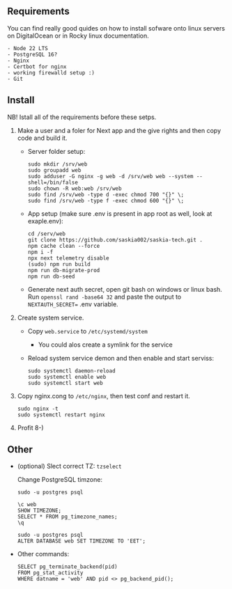 ## Requirements

You can find really good quides on how to install sofware onto linux servers on DigitalOcean or in Rocky linux documentation.

    - Node 22 LTS
    - PostgreSQL 16?
    - Nginx
    - Certbot for nginx
    - working firewalld setup :)
    - Git

## Install

NB! Istall all of the requirements before these setps.

1. Make a user and a foler for Next app and the give rights and then copy code and build it.

    - Server folder setup:

        ```
        sudo mkdir /srv/web
        sudo groupadd web
        sudo adduser -G nginx -g web -d /srv/web web --system --shell=/bin/false
        sudo chown -R web:web /srv/web
        sudo find /srv/web -type d -exec chmod 700 "{}" \;
        sudo find /srv/web -type f -exec chmod 600 "{}" \;
        ```

    - App setup (make sure .env is present in app root as well, look at exaple.env):

        ```
        cd /serv/web
        git clone https://github.com/saskia002/saskia-tech.git .
        npm cache clean --force
        npm i -f
        npx next telemetry disable
        (sudo) npm run build
        npm run db-migrate-prod
        npm run db-seed
        ```

    - Generate next auth secret, open git bash on windows or linux bash. Run
      `openssl rand -base64 32` and paste the output to `NEXTAUTH_SECRET=` .env variable.

2. Create system service.

    - Copy `web.service` to `/etc/systemd/system`
        - You could alos create a symlink for the service
    - Reload system service demon and then enable and start serviss:

        ```
        sudo systemctl daemon-reload
        sudo systemctl enable web
        sudo systemctl start web
        ```

3. Copy nginx.cong to `/etc/nginx`, then test conf and restart it.

    ```
    sudo nginx -t
    sudo systemctl restart nginx
    ```

4. Profit 8-)

## Other

-   (optional) Slect correct TZ: `tzselect`

    Change PostgreSQL timzone:

    ```
    sudo -u postgres psql

    \c web
    SHOW TIMEZONE;
    SELECT * FROM pg_timezone_names;
    \q

    sudo -u postgres psql
    ALTER DATABASE web SET TIMEZONE TO 'EET';
    ```

-   Other commands:

    ```
    SELECT pg_terminate_backend(pid)
    FROM pg_stat_activity
    WHERE datname = 'web' AND pid <> pg_backend_pid();

    ```
